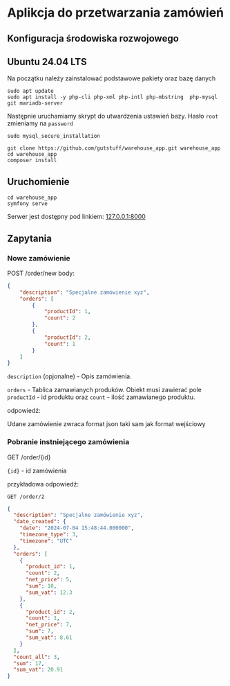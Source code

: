 # Aplikcja do przetwarzania zamówień

## Konfiguracja środowiska rozwojowego

## Ubuntu 24.04 LTS
Na początku należy zainstalować podstawowe pakiety oraz bazę danych

```
sudo apt update
sudo apt install -y php-cli php-xml php-intl php-mbstring  php-mysql git mariadb-server
```

Następnie uruchamiamy skrypt do utwardzenia ustawień bazy. Hasło `root` zmieniamy na `password`

```
sudo mysql_secure_installation
```

```
git clone https://github.com/gutstuff/warehouse_app.git warehouse_app
cd warehouse_app
composer install
```

## Uruchomienie
```
cd warehouse_app
symfony serve
```

Serwer jest dostępny pod linkiem: [127.0.0.1:8000](http://127.0.0.1:8000)

## Zapytania

### Nowe zamówienie

POST /order/new
body:
```json
{
	"description": "Specjalne zamówienie xyz",
	"orders": [
		{
			"productId": 1,
			"count": 2
		},
		{
			"productId": 2,
			"count": 1
		}
	]
}
```
`description` (opjonalne) - Opis zamówienia.

`orders` - Tablica zamawianych produków. Obiekt musi zawierać
pole `productId` - id produktu oraz `count` - ilość zamawianego produktu.

odpowiedź:

Udane zamówienie zwraca format json taki sam jak format wejściowy

### Pobranie instniejącego zamówienia

GET /order/{id}

`{id}` - id zamówienia

przykładowa odpowiedź:

`GET /order/2`

```json
{
  "description": "Specjalne zamówienie xyz",
  "date_created": {
    "date": "2024-07-04 15:48:44.000000",
    "timezone_type": 3,
    "timezone": "UTC"
  },
  "orders": [
    {
      "product_id": 1,
      "count": 2,
      "net_price": 5,
      "sum": 10,
      "sum_vat": 12.3
    },
    {
      "product_id": 2,
      "count": 1,
      "net_price": 7,
      "sum": 7,
      "sum_vat": 8.61
    }
  ],
  "count_all": 3,
  "sum": 17,
  "sum_vat": 20.91
}
```

